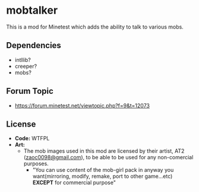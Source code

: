 # mobtalker
This is a mod for Minetest which adds the ability to talk to various mobs.

## Dependencies
- intllib?
- creeper?
- mobs?

## Forum Topic
- https://forum.minetest.net/viewtopic.php?f=9&t=12073

## License
- **Code:** WTFPL
- **Art:**
  - The mob images used in this mod are licensed by their artist, AT2 (<zaoc0098@gmail.com>), to be able to be used for any non-comercial purposes.
    - "You can use content of the mob-girl pack in anyway you want(mirroring, modify, remake, port to other game...etc) **EXCEPT** for commercial purpose"
